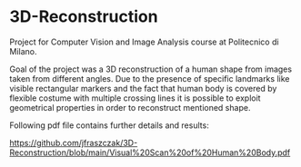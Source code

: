 # 3D-Reconstruction

Project for Computer Vision and Image Analysis course at Politecnico di Milano.

Goal of the project was a 3D reconstruction of a human shape from images taken from different angles. Due to 
the presence of specific landmarks like visible rectangular markers and the fact that human body is covered by
flexible costume with multiple crossing lines it is possible to exploit geometrical properties in order to 
reconstruct mentioned shape. 

Following pdf file contains further details and results: 

https://github.com/jfraszczak/3D-Reconstruction/blob/main/Visual%20Scan%20of%20Human%20Body.pdf
